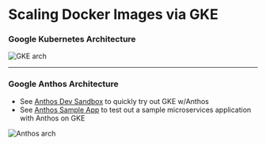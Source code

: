 # Scaling Docker Images via GKE

### Google Kubernetes Architecture  
![GKE arch](https://github.com/lynnlangit/gcp-essentials/blob/master/7_sample_data/images/gke-arch.png)

---

### Google Anthos Architecture

- See [Anthos Dev Sandbox](https://anthos-sandbox.dev/) to quickly try out GKE w/Anthos  
- See [Anthos Sample App](https://console.cloud.google.com/marketplace/product/click-to-deploy-images/anthos-sample-deployment) to test out a sample microservices application with Anthos on GKE

![Anthos arch](https://github.com/lynnlangit/gcp-essentials/blob/master/7_sample_data/images/anthos-arch.png)
